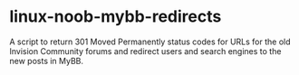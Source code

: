 # linux-noob-mybb-redirects

A script to return 301 Moved Permanently status codes for URLs for the old Invision Community
forums and redirect users and search engines to the new posts in MyBB.

